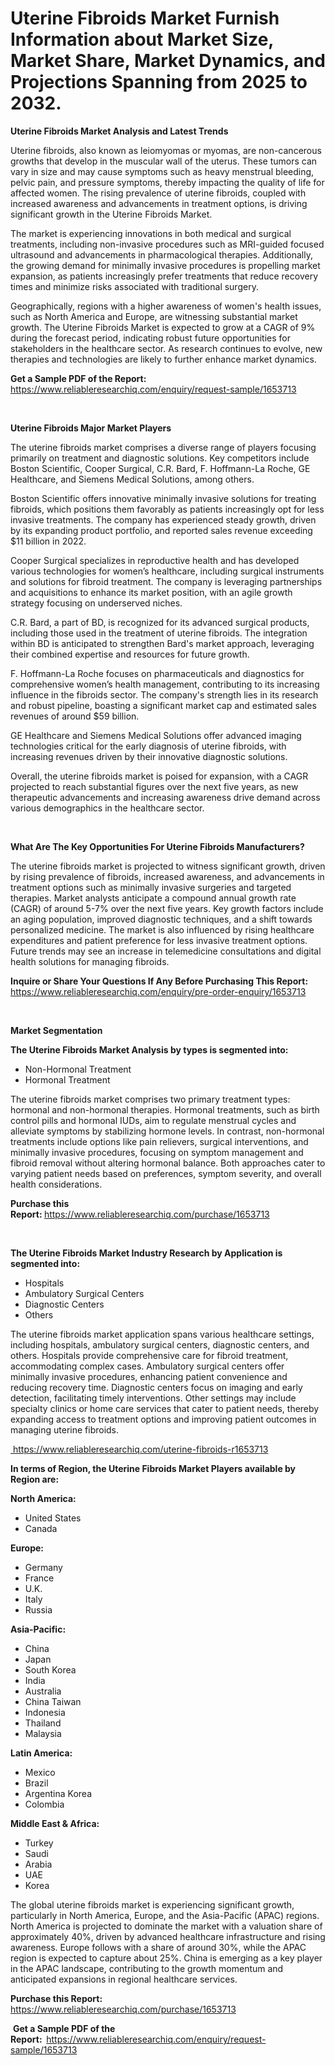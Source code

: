 <p><h1>Uterine Fibroids Market Furnish Information about Market Size, Market Share, Market Dynamics, and Projections Spanning from 2025 to 2032.</h1></p><p><strong>Uterine Fibroids Market Analysis and Latest Trends</strong></p>
<p><p>Uterine fibroids, also known as leiomyomas or myomas, are non-cancerous growths that develop in the muscular wall of the uterus. These tumors can vary in size and may cause symptoms such as heavy menstrual bleeding, pelvic pain, and pressure symptoms, thereby impacting the quality of life for affected women. The rising prevalence of uterine fibroids, coupled with increased awareness and advancements in treatment options, is driving significant growth in the Uterine Fibroids Market.</p><p>The market is experiencing innovations in both medical and surgical treatments, including non-invasive procedures such as MRI-guided focused ultrasound and advancements in pharmacological therapies. Additionally, the growing demand for minimally invasive procedures is propelling market expansion, as patients increasingly prefer treatments that reduce recovery times and minimize risks associated with traditional surgery.</p><p>Geographically, regions with a higher awareness of women's health issues, such as North America and Europe, are witnessing substantial market growth. The Uterine Fibroids Market is expected to grow at a CAGR of 9% during the forecast period, indicating robust future opportunities for stakeholders in the healthcare sector. As research continues to evolve, new therapies and technologies are likely to further enhance market dynamics.</p></p>
<p><strong>Get a Sample PDF of the Report:&nbsp;</strong> <a href="https://www.reliableresearchiq.com/enquiry/request-sample/1653713?utm_campaign=2319&utm_medium=2&utm_source=Github&utm_content=ia&utm_term=16042025&utm_id=uterine-fibroids">https://www.reliableresearchiq.com/enquiry/request-sample/1653713</a></p>
<p>&nbsp;</p>
<p><strong>Uterine Fibroids Major Market Players</strong></p>
<p><p>The uterine fibroids market comprises a diverse range of players focusing primarily on treatment and diagnostic solutions. Key competitors include Boston Scientific, Cooper Surgical, C.R. Bard, F. Hoffmann-La Roche, GE Healthcare, and Siemens Medical Solutions, among others. </p><p>Boston Scientific offers innovative minimally invasive solutions for treating fibroids, which positions them favorably as patients increasingly opt for less invasive treatments. The company has experienced steady growth, driven by its expanding product portfolio, and reported sales revenue exceeding $11 billion in 2022.</p><p>Cooper Surgical specializes in reproductive health and has developed various technologies for women’s healthcare, including surgical instruments and solutions for fibroid treatment. The company is leveraging partnerships and acquisitions to enhance its market position, with an agile growth strategy focusing on underserved niches.</p><p>C.R. Bard, a part of BD, is recognized for its advanced surgical products, including those used in the treatment of uterine fibroids. The integration within BD is anticipated to strengthen Bard's market approach, leveraging their combined expertise and resources for future growth.</p><p>F. Hoffmann-La Roche focuses on pharmaceuticals and diagnostics for comprehensive women’s health management, contributing to its increasing influence in the fibroids sector. The company's strength lies in its research and robust pipeline, boasting a significant market cap and estimated sales revenues of around $59 billion.</p><p>GE Healthcare and Siemens Medical Solutions offer advanced imaging technologies critical for the early diagnosis of uterine fibroids, with increasing revenues driven by their innovative diagnostic solutions.</p><p>Overall, the uterine fibroids market is poised for expansion, with a CAGR projected to reach substantial figures over the next five years, as new therapeutic advancements and increasing awareness drive demand across various demographics in the healthcare sector.</p></p>
<p>&nbsp;</p>
<p><strong>What Are The Key Opportunities For Uterine Fibroids Manufacturers?</strong></p>
<p><p>The uterine fibroids market is projected to witness significant growth, driven by rising prevalence of fibroids, increased awareness, and advancements in treatment options such as minimally invasive surgeries and targeted therapies. Market analysts anticipate a compound annual growth rate (CAGR) of around 5-7% over the next five years. Key growth factors include an aging population, improved diagnostic techniques, and a shift towards personalized medicine. The market is also influenced by rising healthcare expenditures and patient preference for less invasive treatment options. Future trends may see an increase in telemedicine consultations and digital health solutions for managing fibroids.</p></p>
<p><strong>Inquire or Share Your Questions If Any Before Purchasing This Report:</strong> <a href="https://www.reliableresearchiq.com/enquiry/pre-order-enquiry/1653713?utm_campaign=2319&utm_medium=2&utm_source=Github&utm_content=ia&utm_term=16042025&utm_id=uterine-fibroids">https://www.reliableresearchiq.com/enquiry/pre-order-enquiry/1653713</a></p>
<p>&nbsp;</p>
<p><strong>Market Segmentation</strong></p>
<p><strong>The Uterine Fibroids Market Analysis by types is segmented into:</strong></p>
<p><ul><li>Non-Hormonal Treatment</li><li>Hormonal Treatment</li></ul></p>
<p><p>The uterine fibroids market comprises two primary treatment types: hormonal and non-hormonal therapies. Hormonal treatments, such as birth control pills and hormonal IUDs, aim to regulate menstrual cycles and alleviate symptoms by stabilizing hormone levels. In contrast, non-hormonal treatments include options like pain relievers, surgical interventions, and minimally invasive procedures, focusing on symptom management and fibroid removal without altering hormonal balance. Both approaches cater to varying patient needs based on preferences, symptom severity, and overall health considerations.</p></p>
<p><strong>Purchase this Report:&nbsp;</strong><a href="https://www.reliableresearchiq.com/purchase/1653713?utm_campaign=2319&utm_medium=2&utm_source=Github&utm_content=ia&utm_term=16042025&utm_id=uterine-fibroids">https://www.reliableresearchiq.com/purchase/1653713</a></p>
<p>&nbsp;</p>
<p><strong>The Uterine Fibroids Market Industry Research by Application is segmented into:</strong></p>
<p><ul><li>Hospitals</li><li>Ambulatory Surgical Centers</li><li>Diagnostic Centers</li><li>Others</li></ul></p>
<p><p>The uterine fibroids market application spans various healthcare settings, including hospitals, ambulatory surgical centers, diagnostic centers, and others. Hospitals provide comprehensive care for fibroid treatment, accommodating complex cases. Ambulatory surgical centers offer minimally invasive procedures, enhancing patient convenience and reducing recovery time. Diagnostic centers focus on imaging and early detection, facilitating timely interventions. Other settings may include specialty clinics or home care services that cater to patient needs, thereby expanding access to treatment options and improving patient outcomes in managing uterine fibroids.</p></p>
<p><a href="https://www.reliableresearchiq.com/uterine-fibroids-r1653713?utm_campaign=2319&utm_medium=2&utm_source=Github&utm_content=ia&utm_term=16042025&utm_id=uterine-fibroids">&nbsp;https://www.reliableresearchiq.com/uterine-fibroids-r1653713</a></p>
<p><strong>In terms of Region, the Uterine Fibroids Market Players available by Region are:</strong></p>
<p>
    <p> <strong> North America: </strong>
        <ul>
            <li>United States</li>
            <li>Canada</li>
        </ul>
        </p> 
    <p> <strong> Europe: </strong>
        <ul>
            <li>Germany</li>
            <li>France</li>
            <li>U.K.</li>
            <li>Italy</li>
            <li>Russia</li>
        </ul>
        </p> 
    <p> <strong> Asia-Pacific: </strong>
        <ul>
            <li>China</li>
            <li>Japan</li>
            <li>South Korea</li>
            <li>India</li>
            <li>Australia</li>
            <li>China Taiwan</li>
            <li>Indonesia</li>
            <li>Thailand</li>
            <li>Malaysia</li>
        </ul>
        </p> 
    <p> <strong> Latin America: </strong>
        <ul>
            <li>Mexico</li>
            <li>Brazil</li>
            <li>Argentina Korea</li>
            <li>Colombia</li>
        </ul>
        </p> 
    <p> <strong> Middle East & Africa: </strong>
        <ul>
            <li>Turkey</li>
            <li>Saudi</li>
            <li>Arabia</li>
            <li>UAE</li>
            <li>Korea</li>
        </ul>
    </p>
    </p>
<p><p>The global uterine fibroids market is experiencing significant growth, particularly in North America, Europe, and the Asia-Pacific (APAC) regions. North America is projected to dominate the market with a valuation share of approximately 40%, driven by advanced healthcare infrastructure and rising awareness. Europe follows with a share of around 30%, while the APAC region is expected to capture about 25%. China is emerging as a key player in the APAC landscape, contributing to the growth momentum and anticipated expansions in regional healthcare services.</p></p>
<p><strong>Purchase this Report: </strong><a href="https://www.reliableresearchiq.com/purchase/1653713?utm_campaign=2319&utm_medium=2&utm_source=Github&utm_content=ia&utm_term=16042025&utm_id=uterine-fibroids">https://www.reliableresearchiq.com/purchase/1653713</a></p>
<p>&nbsp;<strong>Get a Sample PDF of the Report:&nbsp;&nbsp;</strong><a href="https://www.reliableresearchiq.com/enquiry/request-sample/1653713?utm_campaign=2319&utm_medium=2&utm_source=Github&utm_content=ia&utm_term=16042025&utm_id=uterine-fibroids">https://www.reliableresearchiq.com/enquiry/request-sample/1653713</a></p>
<p><strong></strong></p>
<p><p></p><p></p><p></p></p>